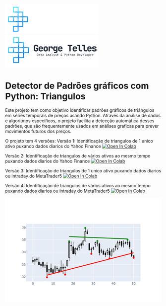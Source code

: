 <a href="https://postimg.cc/FYtnXpJw">
  <img src="https://github.com/GeorgeTelles/georgetelles/blob/f69531ec6b293b5148563588a764c010015d315e/logo_clara.png" alt="logo" width="300">
  <img src="https://github.com/GeorgeTelles/georgetelles/blob/f69531ec6b293b5148563588a764c010015d315e/logo_dark.png" alt="logo" width="300">
</a>

# Detector de Padrões gráficos com Python: Triangulos

Este projeto tem como objetivo identificar padrões gráficos de triângulos em séries temporais de preços usando Python. Através da análise de dados e algoritmos específicos, o projeto facilita a detecção automática desses padrões, que são frequentemente usados em análises graficas para prever movimentos futuros dos preços.

O projeto tem 4 versões:
Versão 1: Identificação de triangulos de 1 unico ativo puxando dados diarios do Yahoo Finance
[<img src="https://colab.research.google.com/assets/colab-badge.svg" alt="Open In Colab"/>](https://colab.research.google.com/github/GeorgeTelles/Detector_Triangulos/blob/main/Detector_de_Padr%C3%A3o_Gr%C3%A1fico_Triangulo.ipynb)

Versão 2: Identificação de triangulos de vários ativos ao mesmo tempo puxando dados diarios do Yahoo Finance
[<img src="https://colab.research.google.com/assets/colab-badge.svg" alt="Open In Colab"/>](https://colab.research.google.com/github/GeorgeTelles/Detector_Triangulos/blob/main/Detector_de_Padr%C3%A3o_Gr%C3%A1fico_Triangulo_Multiativo.ipynb)

Versão 3: Identificação de triangulos de 1 unico ativo puxando dados diarios ou intraday do MetaTrader5
[<img src="https://colab.research.google.com/assets/colab-badge.svg" alt="Open In Colab"/>](https://colab.research.google.com/github/GeorgeTelles/stock_vs_bdr/blob/main/Stock_vs_BDR.ipynb)

Versão 4: Identificação de triangulos de vários ativos ao mesmo tempo puxando dados diarios ou intraday do MetaTrader5
[<img src="https://colab.research.google.com/assets/colab-badge.svg" alt="Open In Colab"/>](https://colab.research.google.com/github/GeorgeTelles/stock_vs_bdr/blob/main/Stock_vs_BDR.ipynb)

![plot triangulo](https://github.com/GeorgeTelles/Detector_Triangulos/blob/9f09a0276526ddbf114ada4128c3d273f6d633f5/plot.png)
